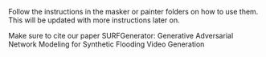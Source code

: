 Follow the instructions in the masker or painter folders on how to use them. This will be updated with more instructions later on.


Make sure to cite our paper SURFGenerator: Generative Adversarial Network Modeling for Synthetic Flooding Video Generation